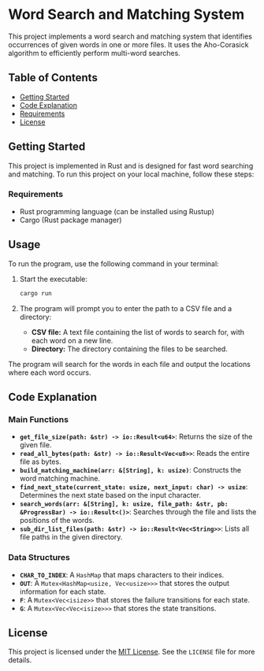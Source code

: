 # Word Search and Matching System

This project implements a word search and matching system that identifies occurrences of given words in one or more files. It uses the Aho-Corasick algorithm to efficiently perform multi-word searches.

## Table of Contents

- [Getting Started](#getting-started)
- [Code Explanation](#code-explanation)
- [Requirements](#requirements)
- [License](#license)

## Getting Started

This project is implemented in Rust and is designed for fast word searching and matching. To run this project on your local machine, follow these steps:

### Requirements

- Rust programming language (can be installed using Rustup)
- Cargo (Rust package manager)


## Usage

To run the program, use the following command in your terminal:

1. Start the executable:
    ```sh
    cargo run
    ```

2. The program will prompt you to enter the path to a CSV file and a directory:
    - **CSV file:** A text file containing the list of words to search for, with each word on a new line.
    - **Directory:** The directory containing the files to be searched.

The program will search for the words in each file and output the locations where each word occurs.

## Code Explanation

### Main Functions

- **`get_file_size(path: &str) -> io::Result<u64>`**: Returns the size of the given file.
- **`read_all_bytes(path: &str) -> io::Result<Vec<u8>>`**: Reads the entire file as bytes.
- **`build_matching_machine(arr: &[String], k: usize)`**: Constructs the word matching machine.
- **`find_next_state(current_state: usize, next_input: char) -> usize`**: Determines the next state based on the input character.
- **`search_words(arr: &[String], k: usize, file_path: &str, pb: &ProgressBar) -> io::Result<()>`**: Searches through the file and lists the positions of the words.
- **`sub_dir_list_files(path: &str) -> io::Result<Vec<String>>`**: Lists all file paths in the given directory.

### Data Structures

- **`CHAR_TO_INDEX`**: A `HashMap` that maps characters to their indices.
- **`OUT`**: A `Mutex<HashMap<usize, Vec<usize>>>` that stores the output information for each state.
- **`F`**: A `Mutex<Vec<isize>>` that stores the failure transitions for each state.
- **`G`**: A `Mutex<Vec<Vec<isize>>>` that stores the state transitions.

## License

This project is licensed under the [MIT License](LICENSE). See the `LICENSE` file for more details.
